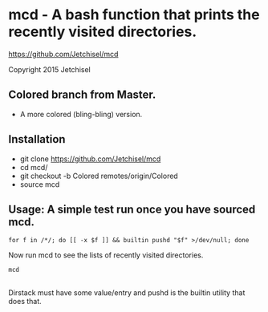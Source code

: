 # mcd - A bash function that prints the recently visited directories.

https://github.com/Jetchisel/mcd

Copyright 2015 Jetchisel

## Colored branch from Master.
* A more colored (bling-bling) version.

## Installation
* git clone https://github.com/Jetchisel/mcd
* cd mcd/
* git checkout -b Colored remotes/origin/Colored
* source mcd

## Usage: A simple test run once you have sourced mcd.
```shell
for f in /*/; do [[ -x $f ]] && builtin pushd "$f" >/dev/null; done
```

Now run mcd to see the lists of recently visited directories.
```shell
mcd
```
##
Dirstack must have some value/entry and pushd is the builtin utility that does that.
